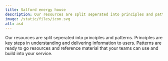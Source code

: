 ```yaml
---
title: Salford energy house
description: Our resources are split seperated into principles and patterns. Principles are key steps in understanding and delivering information to users. Patterns are ready to go resources and reference material that your teams can use and build into your service.
image: /static/files/icon.svg
alt: asd
---
```


Our resources are split seperated into principles and patterns. Principles are key steps in understanding and delivering information to users. Patterns are ready to go resources and reference material that your teams can use and build into your service.
